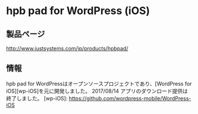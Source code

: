 # hpb pad for WordPress (iOS) #

## 製品ページ ##

<http://www.justsystems.com/jp/products/hpbpad/>

## 情報 ##

hpb pad for WordPressはオープンソースプロジェクトであり、[WordPress for iOS][wp-iOS]を元に開発しました。
2017/08/14 アプリのダウンロード提供は終了しました。
[wp-iOS]: https://github.com/wordpress-mobile/WordPress-iOS
